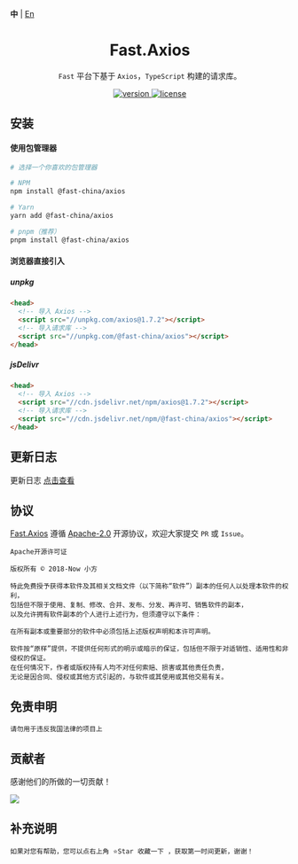 **中** | [En](https://github.com/China-xiaoFang/fast.axios)

<h1 align="center">Fast.Axios</h1>

<p align="center">
  <code>Fast</code> 平台下基于 <code>Axios</code>，<code>TypeScript</code> 构建的请求库。
</p>

<p align="center">
  <a href="https://www.npmjs.com/package/@fast-china/axios">
    <img src="https://img.shields.io/npm/v/@fast-china/axios?color=orange&label=" alt="version" />
  </a>
  <a href="https://gitee.com/China-xiaoFang/fast.axios/blob/master/LICENSE">
    <img src="https://img.shields.io/npm/l/@fast-china/axios" alt="license" />
  </a>
</p>

## 安装

#### 使用包管理器

```sh
# 选择一个你喜欢的包管理器

# NPM
npm install @fast-china/axios

# Yarn
yarn add @fast-china/axios

# pnpm（推荐）
pnpm install @fast-china/axios
```

#### 浏览器直接引入

##### unpkg

```html
<head>
  <!-- 导入 Axios -->
  <script src="//unpkg.com/axios@1.7.2"></script>
  <!-- 导入请求库 -->
  <script src="//unpkg.com/@fast-china/axios"></script>
</head>
```

##### jsDelivr

```html
<head>
  <!-- 导入 Axios -->
  <script src="//cdn.jsdelivr.net/npm/axios@1.7.2"></script>
  <!-- 导入请求库 -->
  <script src="//cdn.jsdelivr.net/npm/@fast-china/axios"></script>
</head>
```

## 更新日志

更新日志 [点击查看](https://gitee.com/China-xiaoFang/fast.axios/commits/master)

## 协议

[Fast.Axios](https://gitee.com/China-xiaoFang/fast.axios) 遵循 [Apache-2.0](https://gitee.com/China-xiaoFang/fast.axios/blob/master/LICENSE) 开源协议，欢迎大家提交 `PR` 或 `Issue`。

```
Apache开源许可证

版权所有 © 2018-Now 小方

特此免费授予获得本软件及其相关文档文件（以下简称“软件”）副本的任何人以处理本软件的权利，
包括但不限于使用、复制、修改、合并、发布、分发、再许可、销售软件的副本，
以及允许拥有软件副本的个人进行上述行为，但须遵守以下条件：

在所有副本或重要部分的软件中必须包括上述版权声明和本许可声明。

软件按“原样”提供，不提供任何形式的明示或暗示的保证，包括但不限于对适销性、适用性和非侵权的保证。
在任何情况下，作者或版权持有人均不对任何索赔、损害或其他责任负责，
无论是因合同、侵权或其他方式引起的，与软件或其使用或其他交易有关。
```

## 免责申明

```
请勿用于违反我国法律的项目上
```

## 贡献者

感谢他们的所做的一切贡献！

<a href="https://github.com/China-xiaoFang/Fast.Axios/graphs/contributors">
  <img src="https://contrib.rocks/image?repo=China-xiaoFang/Fast.Axios" />
</a>

## 补充说明

```
如果对您有帮助，您可以点右上角 ⭐Star 收藏一下 ，获取第一时间更新，谢谢！
```
